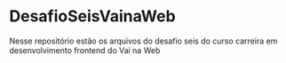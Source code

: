 # DesafioSeisVainaWeb
 Nesse repositório estão os arquivos do desafio seis do curso carreira em desenvolvimento frontend do Vai na Web
